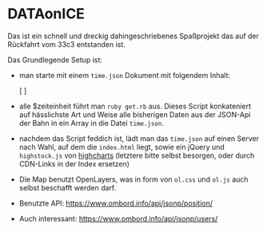 # DATAonICE

Das ist ein schnell und dreckig dahingeschriebenes Spaßprojekt das auf der Rückfahrt vom 33c3 entstanden ist.

Das Grundlegende Setup ist:

* man starte mit einem `time.json` Dokument mit folgendem Inhalt:

    [
    ]

* alle $zeiteinheit führt man `ruby get.rb` aus. Dieses Script konkateniert auf hässlichste Art und Weise alle bisherigen Daten aus der JSON-Api der Bahn in ein Array in die Datei `time.json`.
* nachdem das Script feddich ist, lädt man das `time.json` auf einen Server nach Wahl, auf dem die `index.html` liegt, sowie ein jQuery und `highstock.js` von [highcharts](http://www.highcharts.com/) (letztere bitte selbst besorgen, oder durch CDN-Links in der Index ersetzen)
* Die Map benutzt OpenLayers, was in form von `ol.css` und `ol.js` auch selbst beschafft werden darf.

* Benutzte API: https://www.ombord.info/api/jsonp/position/
* Auch interessant: https://www.ombord.info/api/jsonp/users/